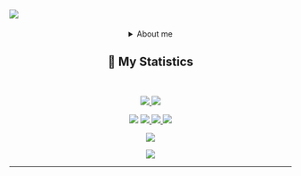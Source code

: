
<h1 aline="center">
 <a href="https://git.io/typing-svg">
  <img src="https://readme-typing-svg.herokuapp.com?font=Fira+Code&pause=1000&color=F7F7F7&width=435&lines=Hi+my+name+is+Hai+Nam+;CTRL+%2B+C+----+CTRL+%2B+V;Shirakami+Fubuki+Love+You+❣️"/>
 </a>
</h1>
<div align = "center"> 
 <details><summary>About me</summary>
  <p>
   <br>- A developer from Viet Nam</br>
   <br>- Studying at FPT Polytechnic</br>
   <br>- My age is a secret</br>
   <br>- I am a Anime Otaku</br>
  </p>
  </details>
<h2 align="center">🔖 My Statistics</h2>
&nbsp;
<p align="center">
    <a href="https://github.com/Fubuki-World0510/">
        <img src="https://github-readme-stats.vercel.app/api?username=Fubuki-World0510&show_icons=true&theme=radical" />
    </a>
    <a href="https://github.com/Fubuki-World0510">
        <img src="https://github-readme-streak-stats.herokuapp.com?user=Fubuki-World0510&hide_border=true&background=0D1117&currStreakLabel=FFFFFF&sideLabels=FFFFFF&currStreakNum=FFFFFF&dates=FFFFFF&sideNums=FFFFFF&fire=F7F7F7&ring=F7F7F7&stroke=FFFFFFFF"/>
 </a>
 
 
 <a><img src="https://img.shields.io/badge/powershell-5391FE?style=for-the-badge&logo=powershell&logoColor=white"></a>
  <a href="https://twitter.com/This_is_a__fox">
  <img src="https://img.shields.io/badge/Twitter-1DA1F2?style=for-the-badge&logo=twitter&logoColor=white">
 </a>
 <a href="https://www.facebook.com/HaiFubu1234">
  <img src="https://img.shields.io/badge/Facebook-1877F2?style=for-the-badge&logo=facebook&logoColor=white">
 </a>
 <a><img src="https://img.shields.io/badge/JavaScript-grey?style=for-the-badge&logo=javascript"></a>

   <a href="https://open.spotify.com/user/31hlisifx4gblbhr6se6nl3bt6jq">
    <img src="https://cdn.discordapp.com/attachments/881440354333786112/1041027378371100752/image.png"/>
   </a>
</p>
</div>

 <p align="center">
        <img src="https://cdn.discordapp.com/attachments/881440354333786112/1038679624122642442/minato-aqua-vtuber.gif" />
<p align="centre">

------------------------------------------  

